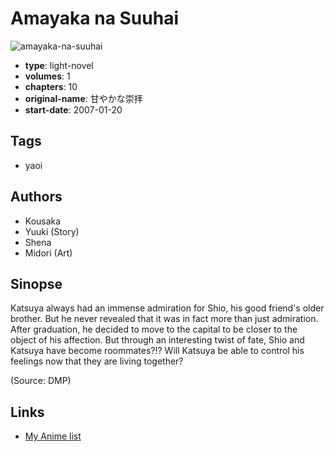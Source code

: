 # Amayaka na Suuhai

![amayaka-na-suuhai](https://cdn.myanimelist.net/images/manga/1/7695.jpg)

-   **type**: light-novel
-   **volumes**: 1
-   **chapters**: 10
-   **original-name**: 甘やかな崇拝
-   **start-date**: 2007-01-20

## Tags

-   yaoi

## Authors

-   Kousaka
-   Yuuki (Story)
-   Shena
-   Midori (Art)

## Sinopse

Katsuya always had an immense admiration for Shio, his good friend's older brother. But he never revealed that it was in fact more than just admiration. After graduation, he decided to move to the capital to be closer to the object of his affection. But through an interesting twist of fate, Shio and Katsuya have become roommates?!? Will Katsuya be able to control his feelings now that they are living together?

(Source: DMP)

## Links

-   [My Anime list](https://myanimelist.net/manga/6008/Amayaka_na_Suuhai)
